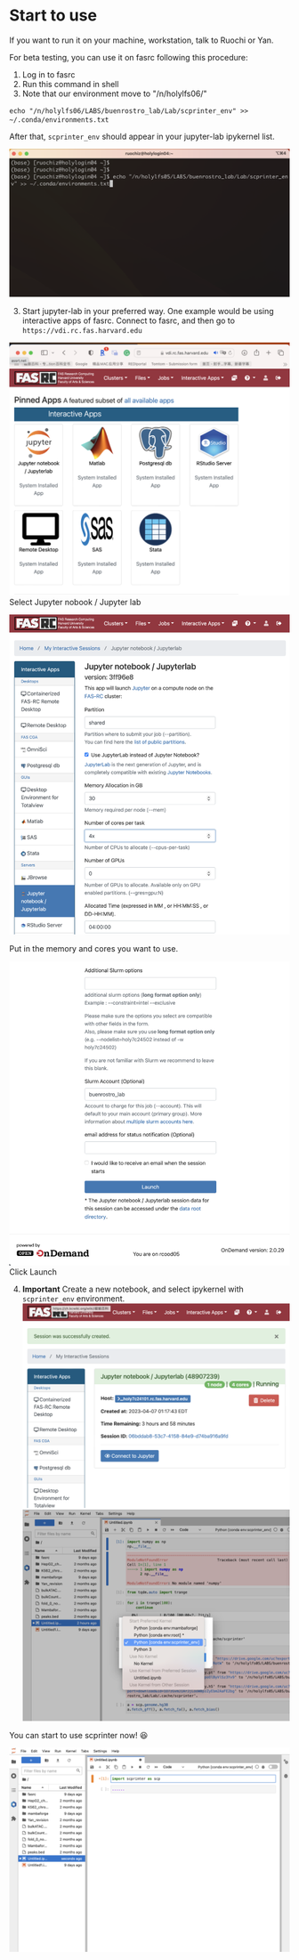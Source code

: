 Start to use
============

If you want to run it on your machine, workstation, talk to Ruochi or Yan.

For beta testing, you can use it on fasrc following this procedure:

1. Log in to fasrc
2. Run this command in shell
3. Note that our environment move to "/n/holylfs06/"
```
echo "/n/holylfs06/LABS/buenrostro_lab/Lab/scprinter_env" >> ~/.conda/environments.txt
```

After that, `scprinter_env` should appear in your jupyter-lab ipykernel list.


![facrc_step1.png](./_static/fasrc_step1.png)

3. Start jupyter-lab in your preferred way. One example would be using interactive apps of fasrc. Connect to fasrc, 
and then go to `https://vdi.rc.fas.harvard.edu`

![facrc_step2.png](./_static/fasrc_step2.png)
Select Jupyter nobook / Jupyter lab

![facrc_step3.png](./_static/fasrc_step3_1.png)

Put in the memory and cores you want to use.

![facrc_step3.png](./_static/fasrc_step3_2.png)
Click Launch

4. **Important** Create a new notebook, and select ipykernel with `scprinter_env` environment.
 ![facrc_step4.png](./_static/fasrc_step4.png)
 ![facrc_step5.png](./_static/fasrc_step5.png)

You can start to use scprinter now! :laughing:

 ![facrc_step6.png](./_static/fasrc_step6.png)